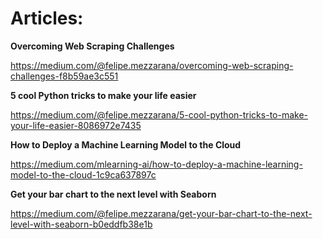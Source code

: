 # Articles:

**Overcoming Web Scraping Challenges**

https://medium.com/@felipe.mezzarana/overcoming-web-scraping-challenges-f8b59ae3c551

**5 cool Python tricks to make your life easier**

https://medium.com/@felipe.mezzarana/5-cool-python-tricks-to-make-your-life-easier-8086972e7435

**How to Deploy a Machine Learning Model to the Cloud**

https://medium.com/mlearning-ai/how-to-deploy-a-machine-learning-model-to-the-cloud-1c9ca637897c

**Get your bar chart to the next level with Seaborn** 

https://medium.com/@felipe.mezzarana/get-your-bar-chart-to-the-next-level-with-seaborn-b0eddfb38e1b
 
